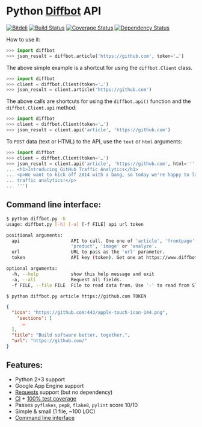 # Python [Diffbot][1] API

[![Bitdeli](https://d2weczhvl823v0.cloudfront.net/attilaolah/diffbot.py/trend.png)](https://bitdeli.com/free "Bitdeli Badge")
[![Build Status](https://travis-ci.org/attilaolah/diffbot.py.png?branch=master)](https://travis-ci.org/attilaolah/diffbot.py)
[![Coverage Status](https://coveralls.io/repos/attilaolah/diffbot.py/badge.png)](https://coveralls.io/r/attilaolah/diffbot.py)
[![Dependency Status](https://gemnasium.com/attilaolah/diffbot.py.png)](https://gemnasium.com/attilaolah/diffbot.py)

How to use it:

```python
>>> import diffbot
>>> json_result = diffbot.article('https://github.com', token='…')
```

The above simple example is a shortcut for using the `diffbot.Client` class.

```python
>>> import diffbot
>>> client = diffbot.Client(token='…')
>>> json_result = client.article('https://github.com')
```

The above calls are shortcuts for using the `diffbot.api()` function and the
`diffbot.Client.api` method:

```python
>>> import diffbot
>>> client = diffbot.Client(token='…')
>>> json_result = client.api('article', 'https://github.com')
```

To `POST` data (text or HTML) to the API, use the `text` or `html` arguments:

```python
>>> import diffbot
>>> client = diffbot.Client(token='…')
>>> json_result = client.api('article', 'https://github.com', html='''
... <h1>Introducing GitHub Traffic Analytics</h1>
... <p>We want to kick off 2014 with a bang, so today we're happy to launch
... traffic analytics!</p>
... ''')
```

## Command line interface:

```sh
$ python diffbot.py -h
usage: diffbot.py [-h] [-a] [-f FILE] api url token

positional arguments:
  api                   API to call. One one of 'article', 'frontpage',
                        'product', 'image' or 'analyze'.
  url                   URL to pass as the 'url' parameter.
  token                 API key (token). Get one at https://www.diffbot.com/.

optional arguments:
  -h, --help            show this help message and exit
  -a, --all             Request all fields.
  -f FILE, --file FILE  File to read data from. Use '-' to read from STDIN.
```

```bash
$ python diffbot.py article https://github.com TOKEN
```

```json
{
  "icon": "https://github.com:443/apple-touch-icon-144.png",
    "sections": [
      …
  ],
  "title": "Build software better, together.",
  "url": "https://github.com/"
}
```

## Features:

* Python 2+3 support
* Google App Engine support
* [Requests][2] support (but no dependency)
* [CI][3] + [100% test coverage][4]
* Passes `pyflakes`, `pep8`, `flake8`, `pylint` score 10/10
* Simple & small (1 file, ~100 LOC)
* [Command line interface][5]


[1]: https://www.diffbot.com
[2]: http://docs.python-requests.org
[3]: https://travis-ci.org/attilaolah/diffbot.py
[4]: https://coveralls.io/r/attilaolah/diffbot.py
[5]: #command-line-interface
